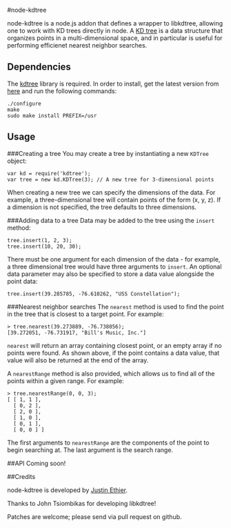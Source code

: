 #node-kdtree

node-kdtree is a node.js addon that defines a wrapper to libkdtree, allowing one to work with KD trees directly in node. A [KD tree](http://en.wikipedia.org/wiki/Kd-tree) is a data structure that organizes points in a multi-dimensional space, and in particular is useful for performing efficienet nearest neighbor searches.

## Dependencies
The [kdtree](http://code.google.com/p/kdtree/) library is required. In order to install, get the latest version from [here](http://code.google.com/p/kdtree/downloads/list) and run the following commands:

    ./configure
    make
    sudo make install PREFIX=/usr 

## Usage

###Creating a tree
You may create a tree by instantiating a new `KDTree` object:

    var kd = require('kdtree');
    var tree = new kd.KDTree(3); // A new tree for 3-dimensional points

When creating a new tree we can specify the dimensions of the data. For example, a three-dimensional tree will contain points of the form (x, y, z). If a dimension is not specified, the tree defaults to three dimensions.

###Adding data to a tree
Data may be added to the tree using the `insert` method:

    tree.insert(1, 2, 3);
    tree.insert(10, 20, 30);

There must be one argument for each dimension of the data - for example, a three dimensional tree would have three arguments to `insert`. An optional data parameter may also be specified to store a data value alongside the point data:

    tree.insert(39.285785, -76.610262, "USS Constellation");

###Nearest neighbor searches
The `nearest` method is used to find the point in the tree that is closest to a target point. For example:

    > tree.nearest(39.273889, -76.738056);
    [39.272051, -76.731917, "Bill's Music, Inc."]

`nearest` will return an array containing closest point, or an empty array if no points were found. As shown above, if the point contains a data value, that value will also be returned at the end of the array.


A `nearestRange` method is also provided, which allows us to find all of the points within a given range. For example:

    > tree.nearestRange(0, 0, 3);
    [ [ 1, 1 ],
      [ 0, 2 ],
      [ 2, 0 ],
      [ 1, 0 ],
      [ 0, 1 ],
      [ 0, 0 ] ]

The first arguments to `nearestRange` are the components of the point to begin searching at. The last argument is the search range.

##API
Coming soon!

##Credits

node-kdtree is developed by [Justin Ethier](http://github.com/justinethier).

Thanks to John Tsiombikas for developing libkdtree!

Patches are welcome; please send via pull request on github.
